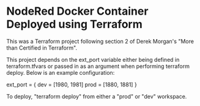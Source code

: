 # NodeRed Docker Container Deployed using Terraform
This was a Terraform project following section 2 of Derek Morgan's "More than Certified in Terraform".

This project depends on the ext_port variable either being defined in terraform.tfvars or passed in as an argument when performing terraform deploy.  Below is an example configuration:

ext_port = {
  dev  = [1980, 1981]
  prod = [1880, 1881]
}

To deploy, "terraform deploy" from either a "prod" or "dev" workspace.
